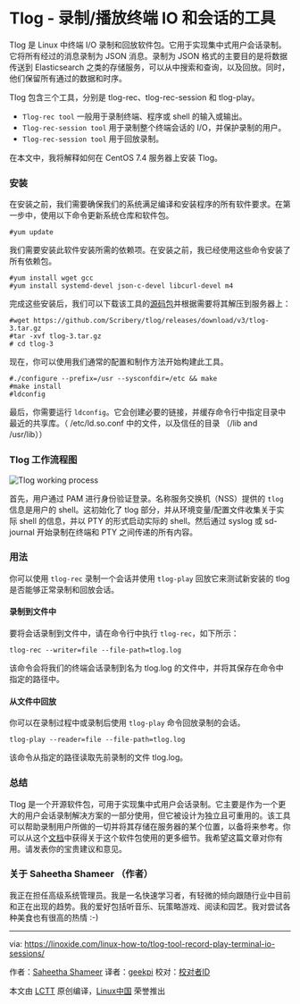 Tlog - 录制/播放终端 IO 和会话的工具
======
Tlog 是 Linux 中终端 I/O 录制和回放软件包。它用于实现集中式用户会话录制。它将所有经过的消息录制为 JSON 消息。录制为 JSON 格式的主要目的是将数据传送到 Elasticsearch 之类的存储服务，可以从中搜索和查询，以及回放。同时，他们保留所有通过的数据和时序。

Tlog 包含三个工具，分别是 tlog-rec、tlog-rec-session 和 tlog-play。

  * `Tlog-rec tool`  一般用于录制终端、程序或 shell 的输入或输出。
  * `Tlog-rec-session tool` 用于录制整个终端会话的 I/O，并保护录制的用户。
  * `Tlog-rec-session tool` 用于回放录制。



在本文中，我将解释如何在 CentOS 7.4 服务器上安装 Tlog。

### 安装

在安装之前，我们需要确保我们的系统满足编译和安装程序的所有软件要求。在第一步中，使用以下命令更新系统仓库和软件包。
```
#yum update
```

我们需要安装此软件安装所需的依赖项。在安装之前，我已经使用这些命令安装了所有依赖包。
```
#yum install wget gcc
#yum install systemd-devel json-c-devel libcurl-devel m4
```

完成这些安装后，我们可以下载该工具的[源码包][1]并根据需要将其解压到服务器上：
```
#wget https://github.com/Scribery/tlog/releases/download/v3/tlog-3.tar.gz
#tar -xvf tlog-3.tar.gz
# cd tlog-3
```

现在，你可以使用我们通常的配置和制作方法开始构建此工具。
```
#./configure --prefix=/usr --sysconfdir=/etc && make
#make install
#ldconfig
```

最后，你需要运行 `ldconfig`。它会创建必要的链接，并缓存命令行中指定目录中最近的共享库。（ /etc/ld.so.conf 中的文件，以及信任的目录 （/lib and /usr/lib））

### Tlog 工作流程图

![Tlog working process][2]

首先，用户通过 PAM 进行身份验证登录。名称服务交换机（NSS）提供的 `tlog` 信息是用户的 shell。这初始化了 tlog 部分，并从环境变量/配置文件收集关于实际 shell 的信息，并以 PTY 的形式启动实际的 shell。然后通过 syslog 或 sd-journal 开始录制在终端和 PTY 之间传递的所有内容。

### 用法

你可以使用  `tlog-rec`  录制一个会话并使用  `tlog-play` 回放它来测试新安装的 tlog 是否能够正常录制和回放会话。

#### 录制到文件中

要将会话录制到文件中，请在命令行中执行 `tlog-rec`，如下所示：
```
tlog-rec --writer=file --file-path=tlog.log
```

该命令会将我们的终端会话录制到名为 tlog.log 的文件中，并将其保存在命令中指定的路径中。

#### 从文件中回放

你可以在录制过程中或录制后使用 `tlog-play` 命令回放录制的会话。
```
tlog-play --reader=file --file-path=tlog.log
```

该命令从指定的路径读取先前录制的文件 tlog.log。

### 总结

Tlog 是一个开源软件包，可用于实现集中式用户会话录制。它主要是作为一个更大的用户会话录制解决方案的一部分使用，但它被设计为独立且可重用的。该工具可以帮助录制用户所做的一切并将其存储在服务器的某个位置，以备将来参考。你可以从这个[文档][3]中获得关于这个软件包使用的更多细节。我希望这篇文章对你有用。请发表你的宝贵建议和意见。

### 关于 Saheetha Shameer （作者）
我正在担任高级系统管理员。我是一名快速学习者，有轻微的倾向跟随行业中目前和正在出现的趋势。我的爱好包括听音乐、玩策略游戏、阅读和园艺。我对尝试各种美食也有很高的热情 :-)

--------------------------------------------------------------------------------

via: https://linoxide.com/linux-how-to/tlog-tool-record-play-terminal-io-sessions/

作者：[Saheetha Shameer][a]
译者：[geekpi](https://github.com/geekpi)
校对：[校对者ID](https://github.com/校对者ID)

本文由 [LCTT](https://github.com/LCTT/TranslateProject) 原创编译，[Linux中国](https://linux.cn/) 荣誉推出

[a]:https://linoxide.com/author/saheethas/
[1]:https://github.com/Scribery/tlog/releases/download/v3/tlog-3.tar.gz
[2]:https://linoxide.com/wp-content/uploads/2018/01/Tlog-working-process.png
[3]:https://github.com/Scribery/tlog/blob/master/README.md
